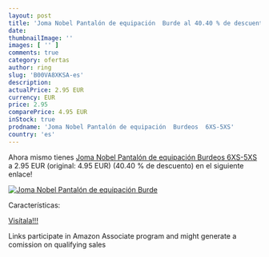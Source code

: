 ```yaml
---
layout: post
title: 'Joma Nobel Pantalón de equipación  Burde al 40.40 % de descuento'
date: 
thumbnailImage: ''
images: [ '' ]
comments: true
category: ofertas
author: ring
slug: 'B00VA8XKSA-es'
description:
actualPrice: 2.95 EUR
currency: EUR
price: 2.95
comparePrice: 4.95 EUR
inStock: true
prodname: 'Joma Nobel Pantalón de equipación  Burdeos  6XS-5XS'
country: 'es'
---
```


Ahora mismo tienes [Joma Nobel Pantalón de equipación  Burdeos  6XS-5XS](https://www.amazon.es/dp/B00VA8XKSA/?tag=tolees-21) a 2.95 EUR (original: 4.95 EUR) (40.40 %  de descuento) en el siguiente enlace!

[![Joma Nobel Pantalón de equipación  Burde]()](https://www.amazon.es/dp/B00VA8XKSA/?tag=tolees-21)

Características:


[Visítala!!!](https://www.amazon.es/dp/B00VA8XKSA/?tag=tolees-21)

Links participate in Amazon Associate program and might generate a comission on qualifying sales
